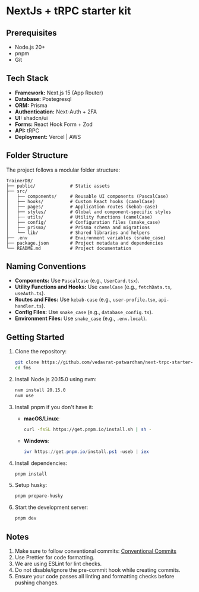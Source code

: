 # NextJs + tRPC starter kit

## Prerequisites

- Node.js 20+
- pnpm
- Git

## Tech Stack

- **Framework:** Next.js 15 (App Router)
- **Database:** Postegresql
- **ORM:** Prisma
- **Authentication:** Next-Auth + 2FA
- **UI:** shadcn/ui
- **Forms:** React Hook Form + Zod
- **API:** tRPC
- **Deployment:** Vercel | AWS

## Folder Structure

The project follows a modular folder structure:

```
TrainerDB/
├── public/             # Static assets
├── src/
│   ├── components/     # Reusable UI components (PascalCase)
│   ├── hooks/          # Custom React hooks (camelCase)
│   ├── pages/          # Application routes (kebab-case)
│   ├── styles/         # Global and component-specific styles
│   ├── utils/          # Utility functions (camelCase)
│   ├── config/         # Configuration files (snake_case)
│   ├── prisma/         # Prisma schema and migrations
│   └── lib/            # Shared libraries and helpers
├── .env                # Environment variables (snake_case)
├── package.json        # Project metadata and dependencies
└── README.md           # Project documentation
```

## Naming Conventions

- **Components:** Use `PascalCase` (e.g., `UserCard.tsx`).
- **Utility Functions and Hooks:** Use `camelCase` (e.g., `fetchData.ts`, `useAuth.ts`).
- **Routes and Files:** Use `kebab-case` (e.g., `user-profile.tsx`, `api-handler.ts`).
- **Config Files:** Use `snake_case` (e.g., `database_config.ts`).
- **Environment Files:** Use `snake_case` (e.g., `.env.local`).

## Getting Started

1. Clone the repository:

   ```bash
   git clone https://github.com/vedavrat-patwardhan/next-trpc-starter-kit.git
   cd fms
   ```

2. Install Node.js 20.15.0 using nvm:

   ```bash
   nvm install 20.15.0
   nvm use
   ```

3. Install pnpm if you don't have it:

   - **macOS/Linux**:

     ```bash
     curl -fsSL https://get.pnpm.io/install.sh | sh -
     ```

   - **Windows**:

     ```powershell
     iwr https://get.pnpm.io/install.ps1 -useb | iex
     ```

4. Install dependencies:

   ```bash
   pnpm install
   ```

5. Setup husky:

   ```bash
   pnpm prepare-husky
   ```

6. Start the development server:

   ```bash
   pnpm dev
   ```

## Notes

1. Make sure to follow conventional commits: [Conventional Commits](https://www.conventionalcommits.org/en/v1.0.0/)
2. Use Prettier for code formatting.
3. We are using ESLint for lint checks.
4. Do not disable/ignore the pre-commit hook while creating commits.
5. Ensure your code passes all linting and formatting checks before pushing changes.
